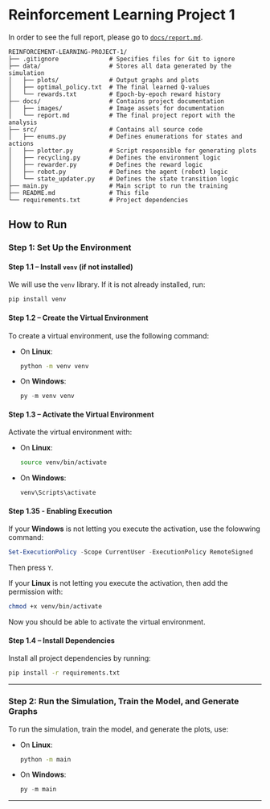 # Reinforcement Learning Project 1

In order to see the full report, please go to [`docs/report.md`](./docs/report.md).

```project_organization
REINFORCEMENT-LEARNING-PROJECT-1/
├── .gitignore              # Specifies files for Git to ignore
├── data/                   # Stores all data generated by the simulation
│   ├── plots/              # Output graphs and plots
│   ├── optimal_policy.txt  # The final learned Q-values
│   └── rewards.txt         # Epoch-by-epoch reward history
├── docs/                   # Contains project documentation
│   ├── images/             # Image assets for documentation
│   └── report.md           # The final project report with the analysis
├── src/                    # Contains all source code
│   ├── enums.py            # Defines enumerations for states and actions
│   ├── plotter.py          # Script responsible for generating plots
│   ├── recycling.py        # Defines the environment logic
│   ├── rewarder.py         # Defines the reward logic
│   ├── robot.py            # Defines the agent (robot) logic
│   └── state_updater.py    # Defines the state transition logic
├── main.py                 # Main script to run the training
├── README.md               # This file
└── requirements.txt        # Project dependencies
```

## How to Run

### Step 1: Set Up the Environment

#### Step 1.1 – Install `venv` (if not installed)

We will use the `venv` library. If it is not already installed, run:

```bash
pip install venv
```

#### Step 1.2 – Create the Virtual Environment

To create a virtual environment, use the following command:

* On **Linux**:

  ```bash
  python -m venv venv
  ```
* On **Windows**:

  ```powershell
  py -m venv venv
  ```

#### Step 1.3 – Activate the Virtual Environment

Activate the virtual environment with:

* On **Linux**:

  ```bash
  source venv/bin/activate
  ```
* On **Windows**:

  ```powershell
  venv\Scripts\activate
  ```

#### Step 1.35 - Enabling Execution

If your **Windows** is not letting you execute the activation, use the folowwing command:
```powershell
Set-ExecutionPolicy -Scope CurrentUser -ExecutionPolicy RemoteSigned
```
Then press `Y`.

If your **Linux** is not letting you execute the activation, then add the permission with:
```bash
chmod +x venv/bin/activate
```

Now you should be able to activate the virtual environment.

#### Step 1.4 – Install Dependencies

Install all project dependencies by running:

```bash
pip install -r requirements.txt
```

---

### Step 2: Run the Simulation, Train the Model, and Generate Graphs

To run the simulation, train the model, and generate the plots, use:

* On **Linux**:

  ```bash
  python -m main
  ```
* On **Windows**:

  ```powershell
  py -m main
  ```

---
